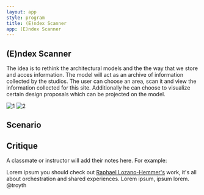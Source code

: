 ```yaml
---
layout: app
style: program
title: (E)ndex Scanner
app: (E)ndex Scanner
---
```

##	(E)ndex Scanner

The idea is to rethink the architectural models and the the way that we store and acces information. The model will act as an archive
of information collected by the studios. The user can choose an area, scan it and view the information collected for this site.
Additionally he can choose to visualize certain design proposals which can be projected on the model.

![1](https://raw.github.com/site2site/site2site.github.io/master/programs/\(E\)ndex-Scanner/image/\(E\)ndex%20Scanner1.jpg)
![2](https://raw.github.com/site2site/site2site.github.io/master/programs/\(E\)ndex-Scanner/image/\(E\)ndex%20Scanner2.jpg)


## Scenario

## Critique

A classmate or instructor will add their notes here. For example:

Lorem ipsum you should check out [Raphael Lozano-Hemmer's](http://www.lozano-hemmer.com/) work, it's all about orchestration and shared experiences. Lorem ipsum, ipsum lorem.  
@troyth
